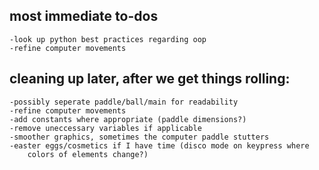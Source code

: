 ## most immediate to-dos
    -look up python best practices regarding oop
    -refine computer movements

## cleaning up later, after we get things rolling:
    -possibly seperate paddle/ball/main for readability
    -refine computer movements
    -add constants where appropriate (paddle dimensions?)
    -remove uneccessary variables if applicable
    -smoother graphics, sometimes the computer paddle stutters
    -easter eggs/cosmetics if I have time (disco mode on keypress where
        colors of elements change?)
